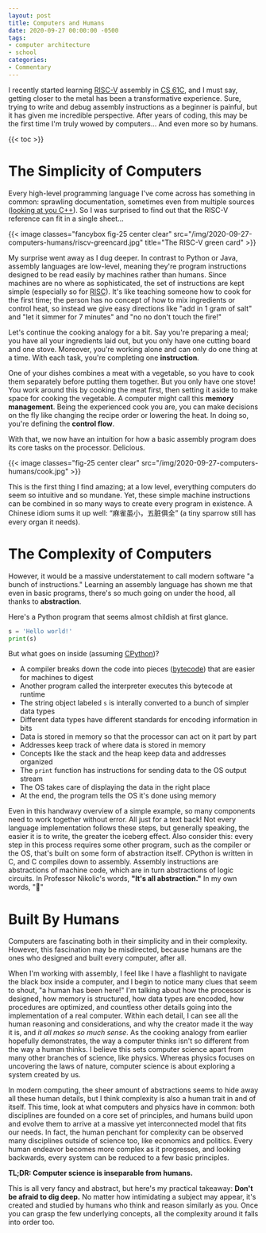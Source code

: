 ```yaml
---
layout: post
title: Computers and Humans
date: 2020-09-27 00:00:00 -0500
tags:
- computer architecture
- school
categories:
- Commentary
---
```


I recently started learning [RISC-V](https://en.wikipedia.org/wiki/RISC-V) assembly in [CS 61C](https://www2.eecs.berkeley.edu/Courses/CS61C/), and I must say, getting closer to the metal has been a transformative experience. Sure, trying to write and debug assembly instructions as a beginner is painful, but it has given me incredible perspective. After years of coding, this may be the first time I'm truly wowed by computers... And even more so by humans.

<!--more-->

{{< toc >}}

# The Simplicity of Computers

Every high-level programming language I've come across has something in common: sprawling documentation, sometimes even from multiple sources ([looking at you C++](https://www.google.com/search?q=c%2B%2B+documentation)). So I was surprised to find out that the RISC-V reference can fit in a single sheet...

{{< image classes="fancybox fig-25 center clear" src="/img/2020-09-27-computers-humans/riscv-greencard.jpg" title="The RISC-V green card" >}}

My surprise went away as I dug deeper. In contrast to Python or Java, assembly languages are low-level, meaning they're program instructions designed to be read easily by machines rather than humans. Since machines are no where as sophisticated, the set of instructions are kept simple (especially so for [RISC](https://en.wikipedia.org/wiki/Reduced_instruction_set_computer)). It's like teaching someone how to cook for the first time; the person has no concept of how to mix ingredients or control heat, so instead we give easy directions like "add in 1 gram of salt" and "let it simmer for 7 minutes" and "no no don't touch the fire!"

Let's continue the cooking analogy for a bit. Say you're preparing a meal; you have all your ingredients laid out, but you only have one cutting board and one stove. Moreover, you're working alone and can only do one thing at a time. With each task, you're completing one **instruction**.

One of your dishes combines a meat with a vegetable, so you have to cook them separately before putting them together. But you only have one stove! You work around this by cooking the meat first, then setting it aside to make space for cooking the vegetable. A computer might call this **memory management**. Being the experienced cook you are, you can make decisions on the fly like changing the recipe order or lowering the heat. In doing so, you're defining the **control flow**. 

With that, we now have an intuition for how a basic assembly program does its core tasks on the processor. Delicious.

{{< image classes="fig-25 center clear" src="/img/2020-09-27-computers-humans/cook.jpg" >}}

This is the first thing I find amazing; at a low level, everything computers do seem so intuitive and so mundane. Yet, these simple machine instructions can be combined in so many ways to create every program in existence. A Chinese idiom sums it up well: “麻雀虽小，五脏俱全” (a tiny sparrow still has every organ it needs).

# The Complexity of Computers

However, it would be a massive understatement to call modern software "a bunch of instructions." Learning an assembly language has shown me that even in basic programs, there's so much going on under the hood, all thanks to **abstraction**. 

Here's a Python program that seems almost childish at first glance. 

```python
s = 'Hello world!'
print(s)
```

But what goes on inside (assuming [CPython](https://en.wikipedia.org/wiki/CPython))?
- A compiler breaks down the code into pieces ([bytecode](https://en.wikipedia.org/wiki/Intermediate_representation)) that are easier for machines to digest
- Another program called the interpreter executes this bytecode at runtime
- The string object labeled `s` is interally converted to a bunch of simpler data types
- Different data types have different standards for encoding information in bits
- Data is stored in memory so that the processor can act on it part by part
- Addresses keep track of where data is stored in memory
- Concepts like the stack and the heap keep data and addresses organized
- The `print` function has instructions for sending data to the OS output stream
- The OS takes care of displaying the data in the right place
- At the end, the program tells the OS it's done using memory

Even in this handwavy overview of a simple example, so many components need to work together without error. All just for a text back! Not every language implementation follows these steps, but generally speaking, the easier it is to write, the greater the iceberg effect. Also consider this: every step in this process requires some other program, such as the compiler or the OS, that's built on some form of abstraction itself. CPython is written in C, and C compiles down to assembly. Assembly instructions are abstractions of machine code, which are in turn abstractions of logic circuits. In Professor Nikolic's words, **"It's all abstraction."** In my own words, "🤯"

# Built By Humans

Computers are fascinating both in their simplicity and in their complexity. However, this fascination may be misdirected, because humans are the ones who designed and built every computer, after all.

When I'm working with assembly, I feel like I have a flashlight to navigate the black box inside a computer, and I begin to notice many clues that seem to shout, "a human has been here!" I'm talking about how the processor is designed, how memory is structured, how data types are encoded, how procedures are optimized, and countless other details going into the implementation of a real computer. Within each detail, I can see all the human reasoning and considerations, and why the creator made it the way it is, and *it all makes so much sense*. As the cooking analogy from earlier hopefully demonstrates, the way a computer thinks isn't so different from the way a human thinks. I believe this sets computer science apart from many other branches of science, like physics. Whereas physics focuses on uncovering the laws of nature, computer science is about exploring a system created by us. 

In modern computing, the sheer amount of abstractions seems to hide away all these human details, but I think complexity is also a human trait in and of itself. This time, look at what computers and physics have in common: both disciplines are founded on a core set of principles, and humans build upon and evolve them to arrive at a massive yet interconnected model that fits our needs. In fact, the human penchant for complexity can be observed many disciplines outside of science too, like economics and politics. Every human endeavor becomes more complex as it progresses, and looking backwards, every system can be reduced to a few basic principles.

**TL;DR: Computer science is inseparable from humans.**

This is all very fancy and abstract, but here's my practical takeaway: **Don't be afraid to dig deep.** No matter how intimidating a subject may appear, it's created and studied by humans who think and reason similarly as you. Once you can grasp the few underlying concepts, all the complexity around it falls into order too.
